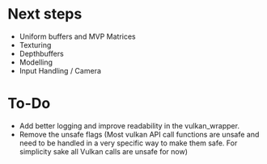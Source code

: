 # Next steps
- Uniform buffers and MVP Matrices
- Texturing
- Depthbuffers
- Modelling
- Input Handling / Camera

# To-Do
- Add better logging and improve readability in the vulkan_wrapper.
- Remove the unsafe flags (Most vulkan API call functions are unsafe and need to be handled in a very specific way to make them safe. For simplicity sake all Vulkan calls are unsafe for now)